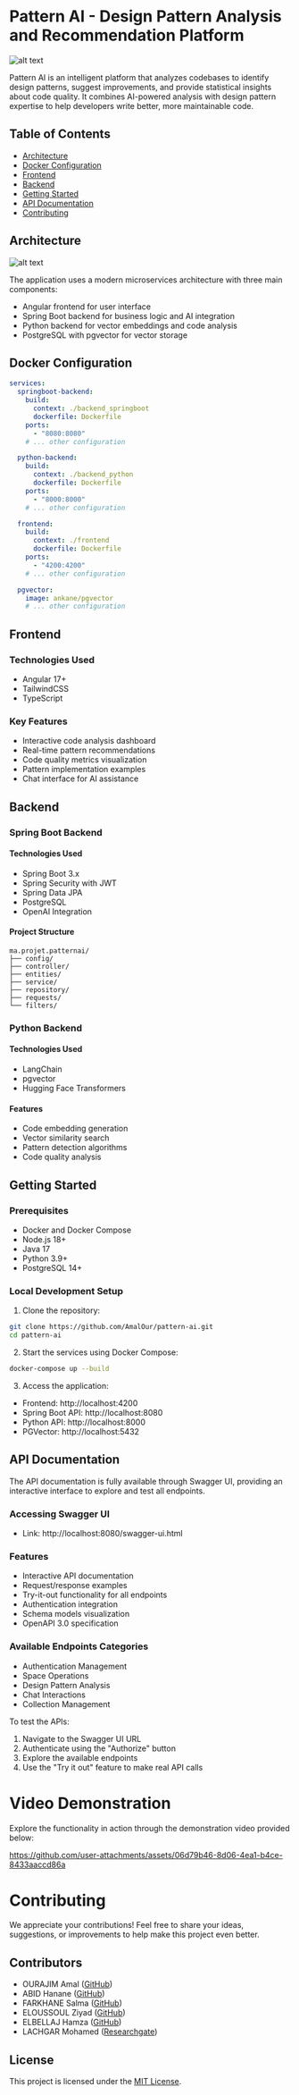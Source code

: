 # Pattern AI - Design Pattern Analysis and Recommendation Platform

![alt text](/frontend/src/assets/logo.png)

Pattern AI is an intelligent platform that analyzes codebases to identify design patterns, suggest improvements, and provide statistical insights about code quality. It combines AI-powered analysis with design pattern expertise to help developers write better, more maintainable code.

## Table of Contents

- [Architecture](#architecture)
- [Docker Configuration](#docker-configuration)
- [Frontend](#frontend)
- [Backend](#backend)
- [Getting Started](#getting-started)
- [API Documentation](#api-documentation)
- [Contributing](#contributing)

## Architecture

![alt text](image.png)

The application uses a modern microservices architecture with three main components:
- Angular frontend for user interface
- Spring Boot backend for business logic and AI integration
- Python backend for vector embeddings and code analysis
- PostgreSQL with pgvector for vector storage

## Docker Configuration

```yaml
services:
  springboot-backend:
    build: 
      context: ./backend_springboot
      dockerfile: Dockerfile
    ports:
      - "8080:8080"
    # ... other configuration

  python-backend:
    build: 
      context: ./backend_python
      dockerfile: Dockerfile
    ports:
      - "8000:8000"
    # ... other configuration

  frontend:
    build:
      context: ./frontend
      dockerfile: Dockerfile
    ports:
      - "4200:4200"
    # ... other configuration

  pgvector:
    image: ankane/pgvector
    # ... other configuration
```

## Frontend

### Technologies Used
- Angular 17+
- TailwindCSS
- TypeScript

### Key Features
- Interactive code analysis dashboard
- Real-time pattern recommendations
- Code quality metrics visualization
- Pattern implementation examples
- Chat interface for AI assistance

## Backend

### Spring Boot Backend

#### Technologies Used
- Spring Boot 3.x
- Spring Security with JWT
- Spring Data JPA
- PostgreSQL
- OpenAI Integration

#### Project Structure
```
ma.projet.patternai/
├── config/
├── controller/
├── entities/
├── service/
├── repository/
├── requests/
└── filters/
```

### Python Backend

#### Technologies Used
- LangChain
- pgvector
- Hugging Face Transformers

#### Features
- Code embedding generation
- Vector similarity search
- Pattern detection algorithms
- Code quality analysis

## Getting Started

### Prerequisites
- Docker and Docker Compose
- Node.js 18+
- Java 17
- Python 3.9+
- PostgreSQL 14+

### Local Development Setup

1. Clone the repository:
```bash
git clone https://github.com/AmalOur/pattern-ai.git
cd pattern-ai
```

2. Start the services using Docker Compose:
```bash
docker-compose up --build
```

3. Access the application:
- Frontend: http://localhost:4200
- Spring Boot API: http://localhost:8080
- Python API: http://localhost:8000
- PGVector: http://localhost:5432

## API Documentation

The API documentation is fully available through Swagger UI, providing an interactive interface to explore and test all endpoints.

### Accessing Swagger UI
- Link: http://localhost:8080/swagger-ui.html

### Features
- Interactive API documentation
- Request/response examples
- Try-it-out functionality for all endpoints
- Authentication integration
- Schema models visualization
- OpenAPI 3.0 specification

### Available Endpoints Categories
- Authentication Management
- Space Operations
- Design Pattern Analysis
- Chat Interactions
- Collection Management

To test the APIs:
1. Navigate to the Swagger UI URL
2. Authenticate using the "Authorize" button
3. Explore the available endpoints
4. Use the "Try it out" feature to make real API calls

# Video Demonstration

Explore the functionality in action through the demonstration video provided below:

https://github.com/user-attachments/assets/06d79b46-8d06-4ea1-b4ce-8433aaccd86a



# Contributing

We appreciate your contributions! Feel free to share your ideas, suggestions, or improvements to help make this project even better.

## Contributors
- OURAJIM Amal ([GitHub](https://github.com/amalour))
- ABID Hanane ([GitHub](https://github.com/hananabid24))
- FARKHANE Salma ([GitHub](https://github.com/salmafar))
- ELOUSSOUL Ziyad ([GitHub](https://github.com/zyadeloussoul))
- ELBELLAJ Hamza ([GitHub](https://github.com/hamzaelbellaj))
- LACHGAR Mohamed ([Researchgate](https://www.researchgate.net/profile/Mohamed-Lachgar))

## License

This project is licensed under the [MIT License](LICENSE).

